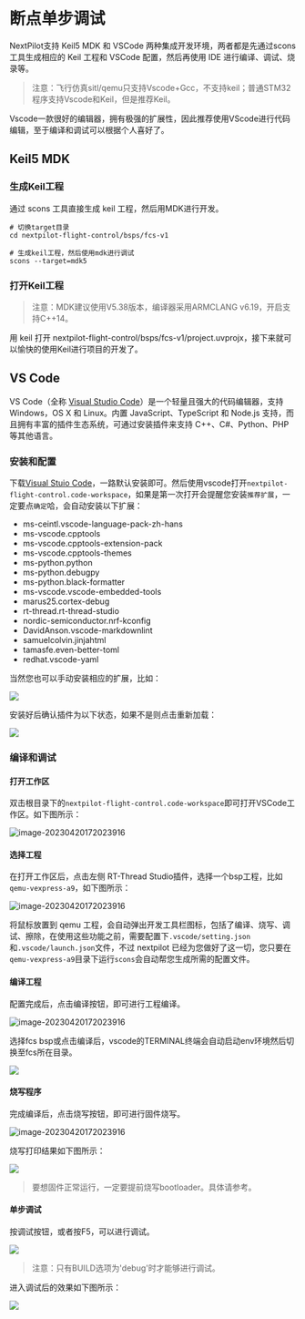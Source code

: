 # 断点单步调试

NextPilot支持 Keil5 MDK 和 VSCode 两种集成开发环境，两者都是先通过scons工具生成相应的 Keil 工程和 VSCode 配置，然后再使用 IDE 进行编译、调试、烧录等。

> 注意：飞行仿真sitl/qemu只支持Vscode+Gcc，不支持keil；普通STM32程序支持Vscode和Keil，但是推荐Keil。

Vscode一款很好的编辑器，拥有极强的扩展性，因此推荐使用VScode进行代码编辑，至于编译和调试可以根据个人喜好了。

## Keil5 MDK

### 生成Keil工程

通过 scons 工具直接生成 keil 工程，然后用MDK进行开发。

```
# 切换target目录
cd nextpilot-flight-control/bsps/fcs-v1

# 生成keil工程，然后使用mdk进行调试
scons --target=mdk5
```

### 打开Keil工程

> 注意：MDK建议使用V5.38版本，编译器采用ARMCLANG v6.19，开启支持C++14。

用 keil 打开 nextpilot-flight-control/bsps/fcs-v1/project.uvprojx，接下来就可以愉快的使用Keil进行项目的开发了。

## VS Code

VS Code（全称 [Visual Studio Code](https://azure.microsoft.com/zh-cn/products/visual-studio-code/)）是一个轻量且强大的代码编辑器，支持 Windows，OS X 和 Linux。内置 JavaScript、TypeScript 和 Node.js 支持，而且拥有丰富的插件生态系统，可通过安装插件来支持 C++、C#、Python、PHP 等其他语言。

### 安装和配置

下载[Visual Stuio Code](https://azure.microsoft.com/zh-cn/products/visual-studio-code/)，一路默认安装即可。然后使用vscode打开`nextpilot-flight-control.code-workspace`，如果是第一次打开会提醒您安装`推荐扩展`，一定要点`确定`哈，会自动安装以下扩展：

- ms-ceintl.vscode-language-pack-zh-hans
- ms-vscode.cpptools
- ms-vscode.cpptools-extension-pack
- ms-vscode.cpptools-themes
- ms-python.python
- ms-python.debugpy
- ms-python.black-formatter
- ms-vscode.vscode-embedded-tools
- marus25.cortex-debug
- rt-thread.rt-thread-studio
- nordic-semiconductor.nrf-kconfig
- DavidAnson.vscode-markdownlint
- samuelcolvin.jinjahtml
- tamasfe.even-better-toml
- redhat.vscode-yaml

当然您也可以手动安装相应的扩展，比如：

![](./image/vscode-install-plugin.png)

安装好后确认插件为以下状态，如果不是则点击重新加载：

![](./image/vscode-plugin-status.png)

### 编译和调试

#### 打开工作区

双击根目录下的`nextpilot-flight-control.code-workspace`即可打开VSCode工作区。如下图所示：

![image-20230420172023916](image\vscode_open_ws.png)

#### 选择工程

在打开工作区后，点击左侧 RT-Thread Studio插件，选择一个bsp工程，比如`qemu-vexpress-a9`，如下图所示：

![image-20230420172023916](image\vscode_fcs_project.png)

将鼠标放置到 qemu 工程，会自动弹出开发工具栏图标，包括了编译、烧写、调试、擦除，在使用这些功能之前，需要配置下`.vscode/setting.json`和`.vscode/launch.json`文件，不过 nextpilot 已经为您做好了这一切，您只要在`qemu-vexpress-a9`目录下运行`scons`会自动帮您生成所需的配置文件。

#### 编译工程

配置完成后，点击编译按钮，即可进行工程编译。

![image-20230420172023916](image\vscode_build.png)

选择fcs bsp或点击编译后，vscode的TERMINAL终端会自动启动env环境然后切换至fcs所在目录。

![](image\vscode_terminal.png)

#### 烧写程序

完成编译后，点击烧写按钮，即可进行固件烧写。

![image-20230420172023916](image\vscode_download.png)

烧写打印结果如下图所示：

![](image\vscode_download_result.png)

> 要想固件正常运行，一定要提前烧写bootloader。具体请参考。

#### 单步调试

按调试按钮，或者按F5，可以进行调试。

![](image\vscode_debug.png)

> 注意：只有BUILD选项为'debug'时才能够进行调试。

进入调试后的效果如下图所示：

![](image\vscode_debug_ing.png)
